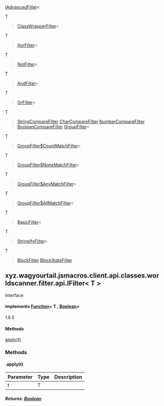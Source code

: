 
[IAdvancedFilter](1.9.2/xyz/wagyourtail/jsmacros/client/api/classes/worldscanner/filter/api/IAdvancedFilter.html)<

T

> [ClassWrapperFilter](1.9.2/xyz/wagyourtail/jsmacros/client/api/classes/worldscanner/filter/ClassWrapperFilter.html)<

T

> [XorFilter](1.9.2/xyz/wagyourtail/jsmacros/client/api/classes/worldscanner/filter/logical/XorFilter.html)<

T

> [NotFilter](1.9.2/xyz/wagyourtail/jsmacros/client/api/classes/worldscanner/filter/logical/NotFilter.html)<

T

> [AndFilter](1.9.2/xyz/wagyourtail/jsmacros/client/api/classes/worldscanner/filter/logical/AndFilter.html)<

T

> [OrFilter](1.9.2/xyz/wagyourtail/jsmacros/client/api/classes/worldscanner/filter/logical/OrFilter.html)<

T

> [StringCompareFilter](1.9.2/xyz/wagyourtail/jsmacros/client/api/classes/worldscanner/filter/compare/StringCompareFilter.html) [CharCompareFilter](1.9.2/xyz/wagyourtail/jsmacros/client/api/classes/worldscanner/filter/compare/CharCompareFilter.html) [NumberCompareFilter](1.9.2/xyz/wagyourtail/jsmacros/client/api/classes/worldscanner/filter/compare/NumberCompareFilter.html) [BooleanCompareFilter](1.9.2/xyz/wagyourtail/jsmacros/client/api/classes/worldscanner/filter/compare/BooleanCompareFilter.html) [GroupFilter](1.9.2/xyz/wagyourtail/jsmacros/client/api/classes/worldscanner/filter/GroupFilter.html)<

T

> [GroupFilter$CountMatchFilter](1.9.2/xyz/wagyourtail/jsmacros/client/api/classes/worldscanner/filter/GroupFilter.CountMatchFilter.html)<

T

> [GroupFilter$NoneMatchFilter](1.9.2/xyz/wagyourtail/jsmacros/client/api/classes/worldscanner/filter/GroupFilter.NoneMatchFilter.html)<

T

> [GroupFilter$AnyMatchFilter](1.9.2/xyz/wagyourtail/jsmacros/client/api/classes/worldscanner/filter/GroupFilter.AnyMatchFilter.html)<

T

> [GroupFilter$AllMatchFilter](1.9.2/xyz/wagyourtail/jsmacros/client/api/classes/worldscanner/filter/GroupFilter.AllMatchFilter.html)<

T

> [BasicFilter](1.9.2/xyz/wagyourtail/jsmacros/client/api/classes/worldscanner/filter/BasicFilter.html)<

T

> [StringifyFilter](1.9.2/xyz/wagyourtail/jsmacros/client/api/classes/worldscanner/filter/impl/StringifyFilter.html)<

T

> [BlockFilter](1.9.2/xyz/wagyourtail/jsmacros/client/api/classes/worldscanner/filter/impl/BlockFilter.html) [BlockStateFilter](1.9.2/xyz/wagyourtail/jsmacros/client/api/classes/worldscanner/filter/impl/BlockStateFilter.html)

xyz.wagyourtail.jsmacros.client.api.classes.worldscanner.filter.api.IFilter< T >
--------------------------------------------------------------------------------

Interface
#### implements [Function](https://docs.oracle.com/javase/8/docs/api/index.html?java/util/function/Function.html)< T , [Boolean](https://docs.oracle.com/javase/8/docs/api/index.html?java/lang/Boolean.html)>

1.6.5

#### Methods

[apply(t)](#apply-T-)



### Methods

#### .apply(t)

| Parameter | Type | Description |
|---|---|---|
| t | T |  |

##### Returns: [Boolean](https://docs.oracle.com/javase/8/docs/api/index.html?java/lang/Boolean.html)




